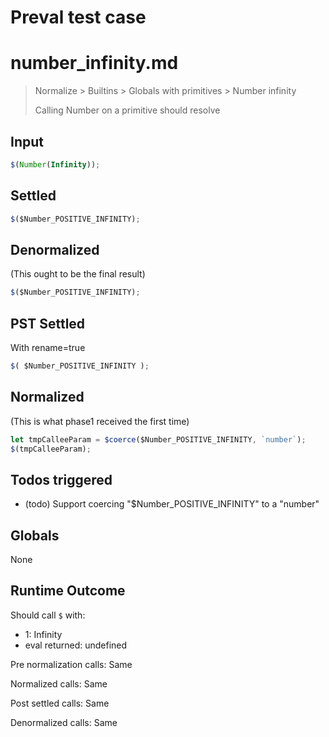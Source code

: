 # Preval test case

# number_infinity.md

> Normalize > Builtins > Globals with primitives > Number infinity
>
> Calling Number on a primitive should resolve

## Input

`````js filename=intro
$(Number(Infinity));
`````


## Settled


`````js filename=intro
$($Number_POSITIVE_INFINITY);
`````


## Denormalized
(This ought to be the final result)

`````js filename=intro
$($Number_POSITIVE_INFINITY);
`````


## PST Settled
With rename=true

`````js filename=intro
$( $Number_POSITIVE_INFINITY );
`````


## Normalized
(This is what phase1 received the first time)

`````js filename=intro
let tmpCalleeParam = $coerce($Number_POSITIVE_INFINITY, `number`);
$(tmpCalleeParam);
`````


## Todos triggered


- (todo) Support coercing "$Number_POSITIVE_INFINITY" to a "number"


## Globals


None


## Runtime Outcome


Should call `$` with:
 - 1: Infinity
 - eval returned: undefined

Pre normalization calls: Same

Normalized calls: Same

Post settled calls: Same

Denormalized calls: Same
